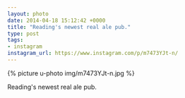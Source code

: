 ```yaml
---
layout: photo
date: 2014-04-18 15:12:42 +0000
title: "Reading's newest real ale pub."
type: post
tags:
- instagram
instagram_url: https://www.instagram.com/p/m7473YJt-n/
---
```


{% picture u-photo img/m7473YJt-n.jpg %}

Reading's newest real ale pub.
